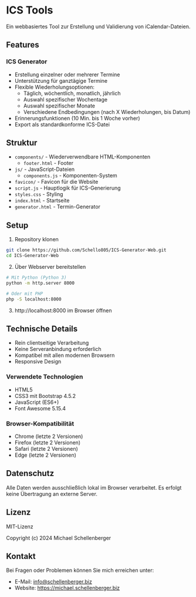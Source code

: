 # ICS Tools

Ein webbasiertes Tool zur Erstellung und Validierung von iCalendar-Dateien.

## Features

### ICS Generator
- Erstellung einzelner oder mehrerer Termine
- Unterstützung für ganztägige Termine
- Flexible Wiederholungsoptionen:
  - Täglich, wöchentlich, monatlich, jährlich
  - Auswahl spezifischer Wochentage
  - Auswahl spezifischer Monate
  - Verschiedene Endbedingungen (nach X Wiederholungen, bis Datum)
- Erinnerungsfunktionen (10 Min. bis 1 Woche vorher)
- Export als standardkonforme ICS-Datei

## Struktur

- `components/` - Wiederverwendbare HTML-Komponenten
  - `footer.html` - Footer
- `js/` - JavaScript-Dateien
  - `components.js` - Komponenten-System
- `favicon/` - Favicon für die Website
- `script.js` - Hauptlogik für ICS-Generierung
- `styles.css` - Styling
- `index.html` - Startseite
- `generator.html` - Termin-Generator

## Setup

1. Repository klonen
```bash
git clone https://github.com/Schello805/ICS-Generator-Web.git
cd ICS-Generator-Web
```

2. Über Webserver bereitstellen
```bash
# Mit Python (Python 3)
python -m http.server 8000

# Oder mit PHP
php -S localhost:8000
```

3. http://localhost:8000 im Browser öffnen

## Technische Details
- Rein clientseitige Verarbeitung
- Keine Serveranbindung erforderlich
- Kompatibel mit allen modernen Browsern
- Responsive Design

### Verwendete Technologien
- HTML5
- CSS3 mit Bootstrap 4.5.2
- JavaScript (ES6+)
- Font Awesome 5.15.4

### Browser-Kompatibilität
- Chrome (letzte 2 Versionen)
- Firefox (letzte 2 Versionen)
- Safari (letzte 2 Versionen)
- Edge (letzte 2 Versionen)

## Datenschutz
Alle Daten werden ausschließlich lokal im Browser verarbeitet. Es erfolgt keine Übertragung an externe Server.

## Lizenz

MIT-Lizenz

Copyright (c) 2024 Michael Schellenberger

## Kontakt

Bei Fragen oder Problemen können Sie mich erreichen unter:
- E-Mail: info@schellenberger.biz
- Website: https://michael.schellenberger.biz 
